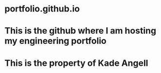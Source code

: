 # portfolio.github.io
# This is the github where I am hosting my engineering portfolio
# This is the property of Kade Angell

